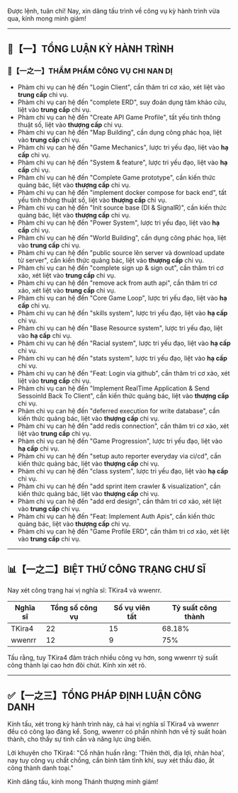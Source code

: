 Được lệnh, tuân chỉ! Nay, xin dâng tấu trình về công vụ kỳ hành trình vừa qua, kính mong minh giám!

---

## 🧾【一】TỔNG LUẬN KỲ HÀNH TRÌNH

### 🧠【一之一】THẨM PHẨM CÔNG VỤ CHI NAN DỊ

- Phàm chi vụ can hệ đến "Login Client", cần thâm tri cơ xảo, xét liệt vào **trung cấp** chi vụ.
- Phàm chi vụ can hệ đến "complete ERD", suy đoán dụng tâm khảo cứu, liệt vào **trung cấp** chi vụ.
- Phàm chi vụ can hệ đến "Create API Game Profile", tất yếu tinh thông thuật số, liệt vào **thượng cấp** chi vụ.
- Phàm chi vụ can hệ đến "Map Building", cần dụng công phác họa, liệt vào **trung cấp** chi vụ.
- Phàm chi vụ can hệ đến "Game Mechanics", lược tri yếu đạo, liệt vào **hạ cấp** chi vụ.
- Phàm chi vụ can hệ đến "System & feature", lược tri yếu đạo, liệt vào **hạ cấp** chi vụ.
- Phàm chi vụ can hệ đến "Complete Game prototype", cần kiến thức quảng bác, liệt vào **thượng cấp** chi vụ.
- Phàm chi vụ can hệ đến "implement docker compose for back end", tất yếu tinh thông thuật số, liệt vào **thượng cấp** chi vụ.
- Phàm chi vụ can hệ đến "Init source base (DI & SignalR)", cần kiến thức quảng bác, liệt vào **thượng cấp** chi vụ.
- Phàm chi vụ can hệ đến "Power System", lược tri yếu đạo, liệt vào **hạ cấp** chi vụ.
- Phàm chi vụ can hệ đến "World Building", cần dụng công phác họa, liệt vào **trung cấp** chi vụ.
- Phàm chi vụ can hệ đến "public source lên server và download update từ server", cần kiến thức quảng bác, liệt vào **thượng cấp** chi vụ.
- Phàm chi vụ can hệ đến "complete sign up & sign out", cần thâm tri cơ xảo, xét liệt vào **trung cấp** chi vụ.
- Phàm chi vụ can hệ đến "remove ack from auth api", cần thâm tri cơ xảo, xét liệt vào **trung cấp** chi vụ.
- Phàm chi vụ can hệ đến "Core Game Loop", lược tri yếu đạo, liệt vào **hạ cấp** chi vụ.
- Phàm chi vụ can hệ đến "skills system", lược tri yếu đạo, liệt vào **hạ cấp** chi vụ.
- Phàm chi vụ can hệ đến "Base Resource system", lược tri yếu đạo, liệt vào **hạ cấp** chi vụ.
- Phàm chi vụ can hệ đến "Racial system", lược tri yếu đạo, liệt vào **hạ cấp** chi vụ.
- Phàm chi vụ can hệ đến "stats system", lược tri yếu đạo, liệt vào **hạ cấp** chi vụ.
- Phàm chi vụ can hệ đến "Feat: Login via github", cần thâm tri cơ xảo, xét liệt vào **trung cấp** chi vụ.
- Phàm chi vụ can hệ đến "Implement RealTime Application & Send SessoinId Back To Client", cần kiến thức quảng bác, liệt vào **thượng cấp** chi vụ.
- Phàm chi vụ can hệ đến "deferred execution for write database", cần kiến thức quảng bác, liệt vào **thượng cấp** chi vụ.
- Phàm chi vụ can hệ đến "add redis connection", cần thâm tri cơ xảo, xét liệt vào **trung cấp** chi vụ.
- Phàm chi vụ can hệ đến "Game Progression", lược tri yếu đạo, liệt vào **hạ cấp** chi vụ.
- Phàm chi vụ can hệ đến "setup auto reporter everyday via ci/cd", cần kiến thức quảng bác, liệt vào **thượng cấp** chi vụ.
- Phàm chi vụ can hệ đến "class system", lược tri yếu đạo, liệt vào **hạ cấp** chi vụ.
- Phàm chi vụ can hệ đến "add sprint item crawler & visualization", cần kiến thức quảng bác, liệt vào **thượng cấp** chi vụ.
- Phàm chi vụ can hệ đến "add erd design", cần thâm tri cơ xảo, xét liệt vào **trung cấp** chi vụ.
- Phàm chi vụ can hệ đến "Feat: Implement Auth Apis", cần kiến thức quảng bác, liệt vào **thượng cấp** chi vụ.
- Phàm chi vụ can hệ đến "Game Profile ERD", cần thâm tri cơ xảo, xét liệt vào **trung cấp** chi vụ.

---

## 📊【一之二】BIỆT THỨ CÔNG TRẠNG CHƯ SĨ

Nay xét công trạng hai vị nghĩa sĩ: TKira4 và wwenrr.

| Nghĩa sĩ | Tổng số công vụ | Số vụ viên tất | Tỷ suất công thành |
|---|---|---|---|
| TKira4 | 22 | 15 | 68.18% |
| wwenrr | 12 | 9 | 75% |

Tấu rằng, tuy TKira4 đảm trách nhiều công vụ hơn, song wwenrr tỷ suất công thành lại cao hơn đôi chút. Kính xin xét rõ.

---

## ✅【一之三】TỔNG PHÁP ĐỊNH LUẬN CÔNG DANH

Kính tấu, xét trong kỳ hành trình này, cả hai vị nghĩa sĩ TKira4 và wwenrr đều có công lao đáng kể. Song, wwenrr có phần nhỉnh hơn về tỷ suất hoàn thành, cho thấy sự tinh cần và năng lực ứng biến.

Lời khuyên cho TKira4:
"Cổ nhân huấn rằng: 'Thiên thời, địa lợi, nhân hòa', nay tuy công vụ chất chồng, cần bình tâm tĩnh khí, suy xét thấu đáo, ắt công thành danh toại."

Kính dâng tấu, kính mong Thánh thượng minh giám!
